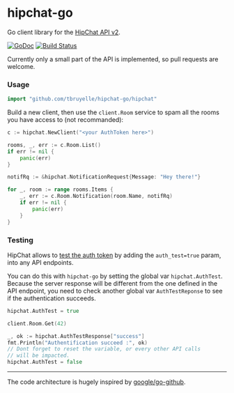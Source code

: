 # hipchat-go 

Go client library for the [HipChat API v2](https://www.hipchat.com/docs/apiv2).

[![GoDoc](https://godoc.org/github.com/tbruyelle/hipchat-go/hipchat?status.svg)](https://godoc.org/github.com/tbruyelle/hipchat-go/hipchat)
[![Build Status](https://travis-ci.org/tbruyelle/hipchat-go.svg??branch=master)](https://travis-ci.org/tbruyelle/hipchat-go)

Currently only a small part of the API is implemented, so pull requests are welcome.

### Usage

```go
import "github.com/tbruyelle/hipchat-go/hipchat"
```

Build a new client, then use the `client.Room` service to spam all the rooms you have access to (not recommanded):

```go
c := hipchat.NewClient("<your AuthToken here>")

rooms, _, err := c.Room.List()
if err != nil {
	panic(err)
}

notifRq := &hipchat.NotificationRequest{Message: "Hey there!"}

for _, room := range rooms.Items {
	_, err := c.Room.Notification(room.Name, notifRq)
	if err != nil {
		panic(err)
	}
}
```

### Testing

HipChat allows to [test the auth token](https://www.hipchat.com/docs/apiv2/auth#auth_test) by adding the `auth_test=true` param, into any API endpoints.

You can do this with `hipchat-go` by setting the global var `hipchat.AuthTest`. Because the server response will be different from the one defined in the API endpoint, you need to check another global var `AuthTestReponse` to see if the authentication succeeds.

```go
hipchat.AuthTest = true

client.Room.Get(42)

_, ok := hipchat.AuthTestResponse["success"]
fmt.Println("Authentification succeed :", ok)
// Dont forget to reset the variable, or every other API calls
// will be impacted.
hipchat.AuthTest = false
```

---
The code architecture is hugely inspired by [google/go-github](http://github.com/google/go-github).


